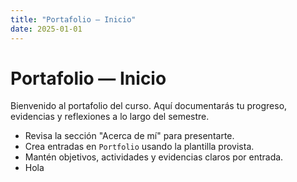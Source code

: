 ```yaml
---
title: "Portafolio — Inicio"
date: 2025-01-01
---
```


# Portafolio — Inicio

Bienvenido al portafolio del curso. Aquí documentarás tu progreso,
evidencias y reflexiones a lo largo del semestre.

- Revisa la sección "Acerca de mí" para presentarte.
- Crea entradas en `Portfolio` usando la plantilla provista.
- Mantén objetivos, actividades y evidencias claros por entrada.
- Hola